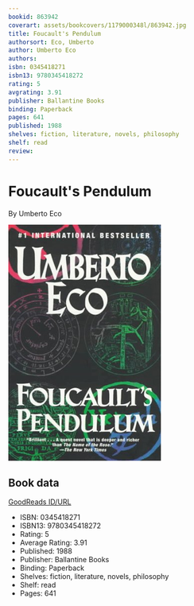 ```yaml
---
bookid: 863942
coverart: assets/bookcovers/1179000348l/863942.jpg
title: Foucault's Pendulum
authorsort: Eco, Umberto
author: Umberto Eco
authors: 
isbn: 0345418271
isbn13: 9780345418272
rating: 5
avgrating: 3.91
publisher: Ballantine Books
binding: Paperback
pages: 641
published: 1988
shelves: fiction, literature, novels, philosophy
shelf: read
review: 
---
```


# Foucault's Pendulum

By Umberto Eco

![](../../assets/bookcovers/1179000348l/863942.jpg)

## Book data

[GoodReads ID/URL](https://www.goodreads.com/book/show/863942)

- ISBN: 0345418271
- ISBN13: 9780345418272
- Rating: 5
- Average Rating: 3.91
- Published: 1988
- Publisher: Ballantine Books
- Binding: Paperback
- Shelves: fiction, literature, novels, philosophy
- Shelf: read
- Pages: 641

